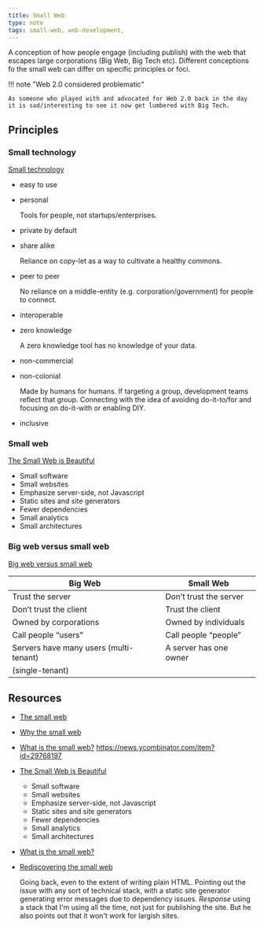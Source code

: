 ```yaml
---
title: Small Web
type: note
tags: small-web, web-development, 
---
```




A conception of how people engage (including publish) with the web that escapes large corporations (Big Web, Big Tech etc). Different conceptions fo the small web can differ on specific principles or foci.


!!! note "Web 2.0 considered problematic"

    As someone who played with and advocated for Web 2.0 back in the day it is sad/interesting to see it now get lumbered with Big Tech.

## Principles

### Small technology

[Small technology](https://small-tech.org/about/#small-technology)
- easy to use
- personal

    Tools for people, not startups/enterprises.
- private by default
- share alike

    Reliance on copy-let as a way to cultivate a healthy commons.
- peer to peer

    No reliance on a middle-entity (e.g. corporation/government) for people to connect.
- interoperable
- zero knowledge

    A zero knowledge tool has no knowledge of your data.
- non-commercial
- non-colonial

    Made by humans for humans. If targeting a group, development teams reflect that group. Connecting with the idea of avoiding do-it-to/for and focusing on do-it-with or enabling DIY.
- inclusive

### Small web

[The Small Web is Beautiful](https://benhoyt.com/writings/the-small-web-is-beautiful/)

- Small software
- Small websites
- Emphasize server-side, not Javascript
- Static sites and site generators
- Fewer dependencies
- Small analytics
- Small architectures

### Big web versus small web

[Big web versus small web](https://small-tech.org/research-and-development/#big-web-vs-small-web)

| Big Web |	Small Web|
| --- | --- |
| Trust the server |	Don’t trust the server |
| Don’t trust the client |	Trust the client |
| Owned by corporations |	Owned by individuals |
| Call people “users” |	Call people “people” |
| Servers have many users (multi-tenant) |	A server has one owner
(single-tenant) |


## Resources

- [The small web](https://neustadt.fr/essays/the-small-web/)
- [Why the small web](https://smallweb.page/why)
- [What is the small web?](https://ar.al/2020/08/07/what-is-the-small-web/)
https://news.ycombinator.com/item?id=29768197
- [The Small Web is Beautiful](https://benhoyt.com/writings/the-small-web-is-beautiful/)
    - Small software
    - Small websites
    - Emphasize server-side, not Javascript
    - Static sites and site generators
    - Fewer dependencies
    - Small analytics
    - Small architectures
- [What is the small web?](https://smallweb.thecozy.cat/blog/introduction-to-the-small-web-movement/)
- [Rediscovering the small web](https://neustadt.fr/essays/the-small-web/)

    Going back, even to the extent of writing plain HTML. Pointing out the issue with any sort of technical stack, with a static site generator generating error messages due to dependency issues. _Response_ using a stack that I'm using all the time, not just for publishing the site. But he also points out that it won't work for largish sites.


